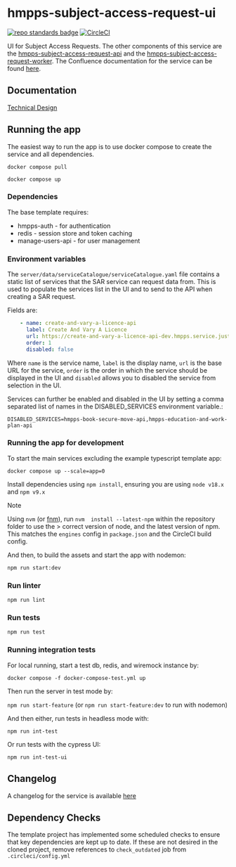 # hmpps-subject-access-request-ui
[![repo standards badge](https://img.shields.io/badge/dynamic/json?color=blue&style=flat&logo=github&label=MoJ%20Compliant&query=%24.result&url=https%3A%2F%2Foperations-engineering-reports.cloud-platform.service.justice.gov.uk%2Fapi%2Fv1%2Fcompliant_public_repositories%2Fhmpps-subject-access-request-ui)](https://operations-engineering-reports.cloud-platform.service.justice.gov.uk/public-github-repositories.html#hmpps-subject-access-request-ui "Link to report")
[![CircleCI](https://circleci.com/gh/ministryofjustice/hmpps-subject-access-request-ui/tree/main.svg?style=svg)](https://circleci.com/gh/ministryofjustice/hmpps-subject-access-request-ui)

UI for Subject Access Requests. The other components of this service are the [hmpps-subject-access-request-api](https://github.com/ministryofjustice/hmpps-subject-access-request-api) and the [hmpps-subject-access-request-worker](https://github.com/ministryofjustice/hmpps-subject-access-request-worker). The Confluence documentation for the service can be found [here](https://dsdmoj.atlassian.net/wiki/spaces/SARS/pages/4771479564/Overview).

## Documentation

[Technical Design](docs/technical-design.md)

## Running the app
The easiest way to run the app is to use docker compose to create the service and all dependencies. 

`docker compose pull`

`docker compose up`

### Dependencies

The base template requires:
* hmpps-auth - for authentication
* redis - session store and token caching
* manage-users-api - for user management

### Environment variables

The `server/data/serviceCatalogue/serviceCatalogue.yaml` file contains a static list of services that the SAR service can request data from. 
This is used to populate the services list in the UI and to send to the API when creating a SAR request.

Fields are:
```yaml
    - name: create-and-vary-a-licence-api
      label: Create And Vary A Licence
      url: https://create-and-vary-a-licence-api-dev.hmpps.service.justice.gov.uk
      order: 1
      disabled: false
```

Where `name` is the service name, `label` is the display name, `url` is the base URL for the service, `order` is the
order in which the service should be displayed in the UI and `disabled` allows you to disabled the service from
selection in the UI.

Services can further be enabled and disabled in the UI by setting a comma separated list of names in the DISABLED_SERVICES environment variable.:

`DISABLED_SERVICES=hmpps-book-secure-move-api,hmpps-education-and-work-plan-api`

### Running the app for development

To start the main services excluding the example typescript template app: 

`docker compose up --scale=app=0`

Install dependencies using `npm install`, ensuring you are using `node v18.x` and `npm v9.x`

> [!NOTE]
>  Using `nvm` (or [fnm](https://github.com/Schniz/fnm)), run `nvm  install --latest-npm` within the repository folder to use the > correct version of node, and the latest version of npm. This matches the `engines` config in `package.json` and the CircleCI build config.

And then, to build the assets and start the app with nodemon:

`npm run start:dev`

### Run linter

`npm run lint`

### Run tests

`npm run test`

### Running integration tests

For local running, start a test db, redis, and wiremock instance by:

`docker compose -f docker-compose-test.yml up`

Then run the server in test mode by:

`npm run start-feature` (or `npm run start-feature:dev` to run with nodemon)

And then either, run tests in headless mode with:

`npm run int-test`
 
Or run tests with the cypress UI:

`npm run int-test-ui`

## Changelog

A changelog for the service is available [here](./CHANGELOG.md)

## Dependency Checks

The template project has implemented some scheduled checks to ensure that key dependencies are kept up to date.
If these are not desired in the cloned project, remove references to `check_outdated` job from `.circleci/config.yml`
